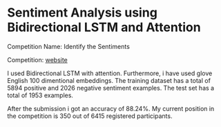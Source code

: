 <h1>Sentiment Analysis using Bidirectional LSTM and Attention</h1>
<p>Competition Name: Identify the Sentiments</p>
<p>Competition: <a href="https://datahack.analyticsvidhya.com/contest/all" >website</a></p>
<p>I used Bidirectional LSTM with attention. Furthermore, i have used glove English 100 dimentional embeddings. The 
training dataset has a total of 5894 positive and 2026 negative sentiment examples. The test set has a total of 
1953 examples.</p>
<p>After the submission i got an accuracy of 88.24%. My current position in the competition is 350 out of 6415 registered participants.</p>
